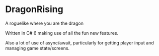 DragonRising
============

A roguelike where you are the dragon

Written in C# 6 making use of all the fun new features. 

Also a lot of use of async/await, particularly for getting player input and managing game state/screens.
